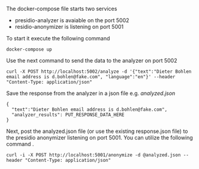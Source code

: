The docker-compose file starts two services
* presidio-analyzer is avaiable on the port 5002
* residio-anonymizer is listening on port 5001

To start it execute the following command
```
docker-compose up
```
Use the next command to send the data to the analyzer on port 5002

```
curl -X POST http://localhost:5002/analyze -d '{"text":"Dieter Bohlen email address is d.bohlen@fake.com", "language":"en"}' --header "Content-Type: application/json"
```
Save the response from the analyzer in a json file e.g. _analyzed.json_
```
{
  "text":"Dieter Bohlen email address is d.bohlen@fake.com",
  "analyzer_results": PUT_RESPONSE_DATA_HERE
}
``` 

Next, post the analyzed.json file (or use the existing response.json file) to the presidio anonymizer listening on port 5001. You can utilize the following command
. 
```
curl -i -X POST http://localhost:5001/anonymize -d @analyzed.json --header "Content-Type: application/json"
```
